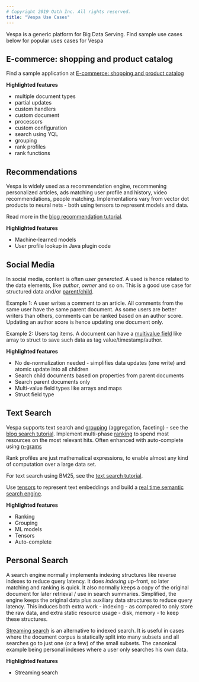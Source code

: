 ```yaml
---
# Copyright 2019 Oath Inc. All rights reserved.
title: "Vespa Use Cases"
---
```


Vespa is a generic platform for Big Data Serving.
Find sample use cases below for popular uses cases for Vespa



## E-commerce: shopping and product catalog
Find a sample application at [E-commerce: shopping and product catalog](https://docs.vespa.ai/documentation/use-case-shopping.html)

**Highlighted features**
* multiple document types
* partial updates
* custom handlers
* custom document
* processors
* custom configuration
* search using YQL
* grouping
* rank profiles
* rank functions



## Recommendations
Vespa is widely used as a recommendation engine,
recommening personalized articles, ads matching user profile and history, video recommendations, people matching.
Implementations vary from vector dot products to neural nets - both using tensors to represent models and data.

Read more  in the [blog recommendation tutorial](https://docs.vespa.ai/documentation/tutorials/blog-recommendation.html).

**Highlighted features**
* Machine-learned models
* User profile lookup in Java plugin code



## Social Media
In social media, content is often _user generated_.
A used is hence related to the data elements, like _author_, _owner_ and so on.
This is a good use case for structured data and/or [parent/child](https://docs.vespa.ai/documentation/parent-child.html).

Example 1: A user writes a comment to an article.
All comments from the same user have the same parent document.
As some users are better writers than others, comments can be ranked based on an author score.
Updating an author score is hence updating one document only.

Example 2: Users tag items.
A document can have a [multivalue field](https://docs.vespa.ai/documentation/schemas#multivalue-fields)
like array to struct to save such data as tag value/timestamp/author.

**Highlighted features**
* No de-normalization needed - simplifies data updates (one write) and atomic update into all children
* Search child documents based on properties from parent documents
* Search parent documents only
* Multi-value field types like arrays and maps
* Struct field type



<!--
## Local Search
something here later

position
time
ranking
paid placement
-->



## Text Search
Vespa supports text search and [grouping](https://docs.vespa.ai/documentation/grouping.html) (aggregation, faceting) - see the 
[blog search tutorial](https://docs.vespa.ai/documentation/tutorials/blog-search.html).
Implement multi-phase [ranking](https://docs.vespa.ai/documentation/ranking.html) to spend most resources on the most relevant hits.
Often enhanced with auto-complete using [n-grams](https://docs.vespa.ai/documentation/reference/schema-reference#gram)

Rank profiles are just mathematical expressions, to enable almost any kind of computation over a large data set.

For text search using BM25, see the [text search tutorial](https://docs.vespa.ai/documentation/tutorials/text-search.html).

Use [tensors](https://docs.vespa.ai/documentation/tensor-user-guide.html) to represent text embeddings and build a
[real time semantic search engine](https://docs.vespa.ai/documentation/semantic-qa-retrieval.html).

**Highlighted features**
* Ranking
* Grouping
* ML models
* Tensors
* Auto-complete



## Personal Search
A search engine normally implements indexing structures like reverse indexes to reduce query latency.
It does _indexing_ up-front, so later matching and ranking is quick.
It also normally keeps a copy of the original document for later retrieval / use in search summaries.
Simplified, the engine keeps the original data plus auxiliary data structures to reduce query latency.
This induces both extra work - indexing - as compared to only store the raw data,
and extra static resource usage - disk, memory - to keep these structures.

[Streaming search](https://docs.vespa.ai/documentation/streaming-search.html) is an alternative to indexed search.
It is useful in cases where the document corpus is statically split into many subsets
and all searches go to just one (or a few) of the small subsets.
The canonical example being personal indexes where a user only searches his own data.

**Highlighted features**
* Streaming search
